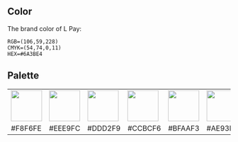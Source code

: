 ## Color

The brand color of L Pay:

   ```shell
   RGB=(106,59,228)
   CMYK=(54,74,0,11)
   HEX=#6A3BE4
   ```
## Palette

<table align="center">
   <tr>
      <td>
         <img src="https://utfs.io/f/6d5d97b1-d329-4798-a4ee-579d80a306de-khsmbg.svg" width="70" height="70" alt="">
      </td>
      <td>
         <img src="https://utfs.io/f/4f6159fa-85b0-4a42-8f9b-3a7850ae238e-krphrg.svg" width="70" height="70" alt="">
      </td>
      <td>
         <img src="https://utfs.io/f/0970fd13-8d79-4e49-82b5-dba91f60c985-l9boxo.svg" width="70" height="70" alt="">
      </td>
      <td>
         <img src="https://utfs.io/f/c3c04ebc-f9cb-4595-9dc1-e2072401b7b5-lqy1ak.svg" width="70" height="70" alt="">
      </td>
      <td>
         <img src="https://utfs.io/f/4bb7a70d-d76c-4bfe-a8a2-85e7d8c34b46-m6cydo.svg" width="70" height="70" alt="">
      </td>
      <td>
         <img src="https://utfs.io/f/705ef1b9-5ed5-428c-918c-2d8a4ba9c414-mo3rn9.svg" width="70" height="70" alt="">
      </td>
      <td>
         <img src="https://utfs.io/f/f6e9e8b3-e1ec-4007-950f-1f952bad61d4-qh1grq.svg" width="70" height="70" alt="">
      </td>
      <td>
         <img src="https://utfs.io/f/67e57082-e835-4bb5-bd81-d0112c331464-qynsdx.svg" width="70" height="70" alt="">
      </td>
      <td>
         <img src="https://utfs.io/f/7b479f0f-6164-4693-a69c-0da60f69c72b-rg9zk5.svg" width="70" height="70" alt="">
      </td>
      <td>
         <img src="https://utfs.io/f/8500d124-e75c-4581-a7c8-ae750febadad-rxwb6c.svg" width="70" height="70" alt="">
      </td>
      <td>
         <img src="https://utfs.io/f/89615372-d078-41a1-a039-f8577da6f7dd-tmfbci.svg" width="70" height="70" alt="">
      </td>
   </tr>
   <tr>
      <td>#F8F6FE</td>
      <td>#EEE9FC</td>
      <td>#DDD2F9</td>
      <td>#CCBCF6</td>
      <td>#BFAAF3</td>
      <td>#AE93F0</td>
      <td>#9D7DED</td>
      <td>#8C67EA</td>
      <td>#7B50E7</td>
      <td><b>#6A3BE4</b></td>
      <td>#30117E</td>
   </tr>
</table>

